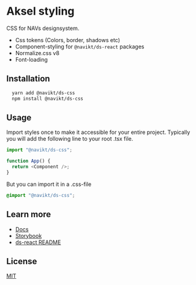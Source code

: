 # Aksel styling

CSS for NAVs designsystem.

- Css tokens (Colors, border, shadows etc)
- Component-styling for `@navikt/ds-react` packages
- Normalize.css v8
- Font-loading

## Installation

```bash
  yarn add @navikt/ds-css
  npm install @navikt/ds-css
```

## Usage

Import styles once to make it accessible for your entire project. Typically you will add the following line to your root .tsx file.

```javascript
import "@navikt/ds-css";

function App() {
  return <Component />;
}
```

But you can import it in a .css-file

```css
@import "@navikt/ds-css";
```

## Learn more

- [Docs](https://aksel.nav.no/komponenter)
- [Storybook](https://aksel.nav.no/storybook/)
- [ds-react README](https://github.com/navikt/aksel/blob/main/%40navikt/core/react/README.md)

## License

[MIT](https://github.com/navikt/aksel/blob/main/fonts/LICENCE)

